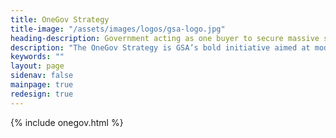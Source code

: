 ```yaml
---
title: OneGov Strategy
title-image: "/assets/images/logos/gsa-logo.jpg"
heading-description: Government acting as one buyer to secure massive savings on software and technology. Save 70-90% on tools your agency already uses. 
description: "The OneGov Strategy is GSA’s bold initiative aimed at modernizing how the federal government purchases goods and services. OneGov reflects a shift in how the federal government approaches buying what it needs—not as a series of isolated purchases, but as a shared enterprise that powers everything from citizen services to national security. The initiative supports President Trump’s April 2025 Executive Order on ensuring commercial, cost-effective solutions in federal contracts"
keywords: ""
layout: page
sidenav: false
mainpage: true
redesign: true
---
```

{% include onegov.html %}

